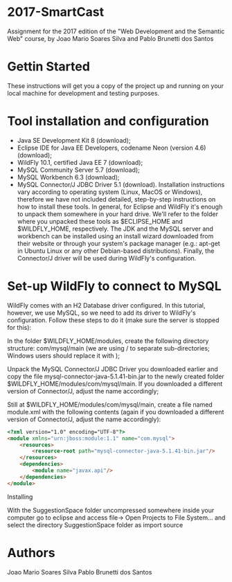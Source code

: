 # 2017-SmartCast
Assignment for the 2017 edition of the "Web Development and the Semantic Web" course, by Joao Mario Soares Silva and Pablo Brunetti dos Santos

# Gettin Started
These instructions will get you a copy of the project up and running on your local machine for development and testing purposes.

# Tool installation and configuration
- Java SE Development Kit 8 (download);
- Eclipse IDE for Java EE Developers, codename Neon (version 4.6) (download);
- WildFly 10.1, certified Java EE 7 (download);
- MySQL Community Server 5.7 (download);
- MySQL Workbench 6.3 (download);
- MySQL Connector/J JDBC Driver 5.1 (download).
Installation instructions vary according to operating system (Linux, MacOS or Windows), therefore we have not included detailed, step-by-step instructions on how to install these tools. In general, for Eclipse and WildFly it's enough to unpack them somewhere in your hard drive. We'll refer to the folder where you unpacked these tools as $ECLIPSE_HOME and $WILDFLY_HOME, respectively. The JDK and the MySQL server and workbench can be installed using an install wizard downloaded from their website or through your system's package manager (e.g.: apt-get in Ubuntu Linux or any other Debian-based distributions). Finally, the Connector/J driver will be used during WildFly's configuration.

# Set-up WildFly to connect to MySQL

WildFly comes with an H2 Database driver configured. In this tutorial, however, we use MySQL, so we need to add its driver to WildFly's configuration. Follow these steps to do it (make sure the server is stopped for this):

In the folder $WILDFLY_HOME/modules, create the following directory structure: com/mysql/main (we are using / to separate sub-directories; Windows users should replace it with \);

Unpack the MySQL Connector/J JDBC Driver you downloaded earlier and copy the file mysql-connector-java-5.1.41-bin.jar to the newly created folder $WILDFLY_HOME/modules/com/mysql/main. If you downloaded a different version of Connector/J, adjust the name accordingly;

Still at $WILDFLY_HOME/modules/com/mysql/main, create a file named module.xml with the following contents (again if you downloaded a different version of Connector/J, adjust the name accordingly):
```html
<?xml version="1.0" encoding="UTF-8"?>
<module xmlns="urn:jboss:module:1.1" name="com.mysql">
	<resources>
		<resource-root path="mysql-connector-java-5.1.41-bin.jar"/>
	</resources>
	<dependencies>
		<module name="javax.api"/>
	</dependencies>
</module>
```


Installing

With the SuggestionSpace folder uncompressed somewhere inside your computer go to eclipse and access file-> Open Projects to File System... and select the directory SuggestionSpace folder as import source

# Authors
Joao Mario Soares Silva
Pablo Brunetti dos Santos
